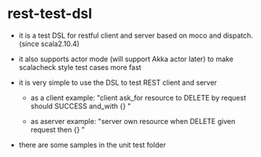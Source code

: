 rest-test-dsl
=============

- it is a test DSL for restful client and server based on moco and dispatch. (since scala2.10.4)

- it also supports actor mode (will support Akka actor later) to make scalacheck style test cases more fast

- it is very simple to use the DSL to test REST client and server
    
    - as a client example: "client ask_for resource to DELETE by request should SUCCESS and_with {} "
    
    - as aserver example: "server own resource when DELETE given request then {} "
    
- there are some samples in the unit test folder    


